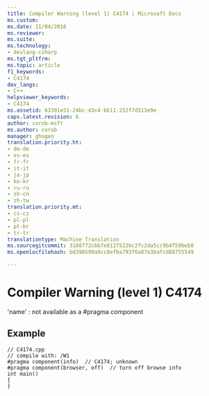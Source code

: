 ```yaml
---
title: Compiler Warning (level 1) C4174 | Microsoft Docs
ms.custom: 
ms.date: 11/04/2016
ms.reviewer: 
ms.suite: 
ms.technology:
- devlang-csharp
ms.tgt_pltfrm: 
ms.topic: article
f1_keywords:
- C4174
dev_langs:
- C++
helpviewer_keywords:
- C4174
ms.assetid: 63301e51-24bc-43c4-bb11-252f7d513e9e
caps.latest.revision: 6
author: corob-msft
ms.author: corob
manager: ghogen
translation.priority.ht:
- de-de
- es-es
- fr-fr
- it-it
- ja-jp
- ko-kr
- ru-ru
- zh-cn
- zh-tw
translation.priority.mt:
- cs-cz
- pl-pl
- pt-br
- tr-tr
translationtype: Machine Translation
ms.sourcegitcommit: 3168772cbb7e8127523bc2fc2da5cc9b4f59beb8
ms.openlocfilehash: bd398599a9cc8efba793f6a87e3bafcd88755549

---
```

# Compiler Warning (level 1) C4174
'name' : not available as a #pragma component  
  
## Example  
  
```  
// C4174.cpp  
// compile with: /W1  
#pragma component(info)  // C4174; unknown  
#pragma component(browser, off)  // turn off browse info  
int main()  
{  
}  
```


<!--HONumber=Jan17_HO2-->


